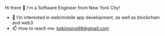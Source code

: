 Hi there 👋 I'm a Software Engineer from New York City!

- 🌱 I’m interested in web/mobile app development, as well as blockchain and web3
- 📫 How to reach me: bekimsina98@gmail.com

